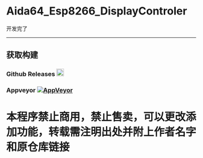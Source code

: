 # Aida64_Esp8266_DisplayControler
开发完了<hr>
## 获取构建
### Github Releases <a href="https://github.com/FantasyGmm/Aida64_Esp8266_DisplayControler/releases/latest"><img src="https://github.com/FantasyGmm/Aida64_Esp8266_DisplayControler/blob/master/GM-Logo.ico?raw=true" alt="Releases" height="20" width="20"/></a>
### Appveyor [![AppVeyor](https://img.shields.io/appveyor/build/RERASER/aida64-esp8266-displaycontroller?style=flat&logo=appveyor)](https://ci.appveyor.com/project/RERASER/aida64-esp8266-displaycontroller/build/artifacts)
<h1>本程序禁止商用，禁止售卖，可以更改添加功能，转载需注明出处并附上作者名字和原仓库链接</h1>
